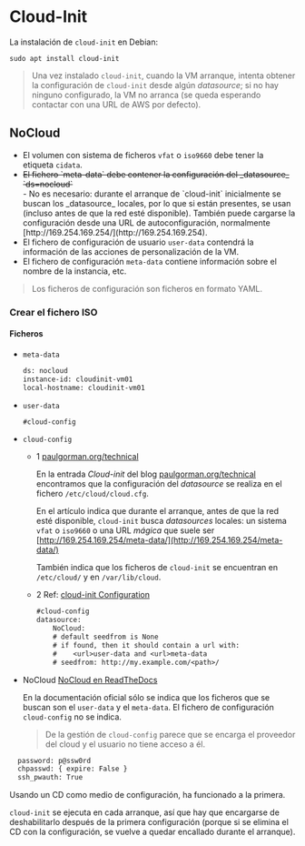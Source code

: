 # Cloud-Init

La instalación de `cloud-init` en Debian:

```shell
sudo apt install cloud-init
```

> Una vez instalado `cloud-init`, cuando la VM arranque, intenta obtener la configuración de `cloud-init` desde algún _datasource_; si no hay ninguno configurado, la VM no arranca (se queda esperando contactar con una URL de AWS por defecto).

## NoCloud

- El volumen con sistema de ficheros `vfat` o `iso9660` debe tener la etiqueta `cidata`.
- <div style=" text-decoration: line-through;">El fichero `meta-data` debe contener la configuración del _datasource_ `ds=nocloud`</div>
  - No es necesario: durante el arranque de `cloud-init` inicialmente se buscan los _datasource_ locales, por lo que si están presentes, se usan (incluso antes de que la red esté disponible). También puede cargarse la configuración desde una URL de autoconfiguración, normalmente [http://169.254.169.254/](http://169.254.169.254).
- El fichero de configuración de usuario `user-data` contendrá la información de las acciones de personalización de la VM.
- El fichero de configuración `meta-data` contiene información sobre el nombre de la instancia, etc.

> Los ficheros de configuración son ficheros en formato YAML.

### Crear el fichero ISO


#### Ficheros

- `meta-data`

  ```txt
  ds: nocloud
  instance-id: cloudinit-vm01
  local-hostname: cloudinit-vm01
  ```

- `user-data`

  ```txt
  #cloud-config
  ```

- `cloud-config`

  - 1 [paulgorman.org/technical](https://paulgorman.org/technical/cloud-init.txt.html)
  
    En la entrada _Cloud-init_ del blog [paulgorman.org/technical](https://paulgorman.org/technical/cloud-init.txt.html) encontramos que la configuración del _datasource_ se realiza en el fichero `/etc/cloud/cloud.cfg`.
  
    En el artículo indica que durante el arranque, antes de que la red esté disponible, `cloud-init` busca _datasources_ locales: un sistema `vfat` o `iso9660` o una URL _mágica_ que suele ser [http://169.254.169.254/meta-data/](http://169.254.169.254/meta-data/)

    También indica que los ficheros de `cloud-init` se encuentran en `/etc/cloud/` y en `/var/lib/cloud`.

  - 2 Ref: [cloud-init Configuration](https://www.suse.com/documentation/suse-caasp-1/book_caasp_deployment/data/cloud-init_configuration.html)
  
    ```txt
    #cloud-config
    datasource:
        NoCloud:
        # default seedfrom is None
        # if found, then it should contain a url with:
        #    <url>user-data and <url>meta-data
        # seedfrom: http://my.example.com/<path>/
    ```

- NoCloud [NoCloud en ReadTheDocs](https://cloudinit.readthedocs.io/en/latest/topics/datasources/nocloud.html)
  
  En la documentación oficial sólo se indica que los ficheros que se buscan son el `user-data` y el `meta-data`. El fichero de configuración `cloud-config` no se indica.

  > De la gestión de `cloud-config` parece que se encarga el proveedor del cloud y el usuario no tiene acceso a él.

```txt
  password: p@ssw0rd
  chpasswd: { expire: False }
  ssh_pwauth: True
  ```

Usando un CD como medio de configuración, ha funcionado a la primera.

`cloud-init` se ejecuta en cada arranque, así que hay que encargarse de deshabilitarlo después de la primera configuración (porque si se elimina el CD con la configuración, se vuelve a quedar encallado durante el arranque).